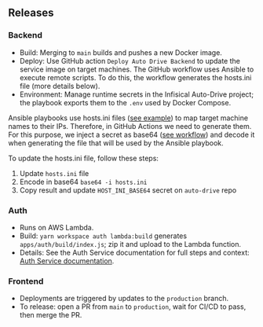 ## Releases

### Backend

- Build: Merging to `main` builds and pushes a new Docker image.
- Deploy: Use GitHub action `Deploy Auto Drive Backend` to update the service image on target machines. The GitHub workflow uses Ansible to execute remote scripts. To do this, the workflow generates the hosts.ini file (more details below).
- Environment: Manage runtime secrets in the Infisical Auto-Drive project; the playbook exports them to the `.env` used by Docker Compose.

Ansible playbooks use hosts.ini files ([see example](https://gist.github.com/adaml73/734f7a29f4851baa7b26c53668c1cf69)) to map target machine names to their IPs. Therefore, in GitHub Actions we need to generate them. For this purpose, we inject a secret as base64 ([see workflow](https://github.com/autonomys/auto-drive/blob/main/.github/workflows/auto-drive-backend-deploy.yml)) and decode it when generating the file that will be used by the Ansible playbook.

To update the hosts.ini file, follow these steps:

1. Update `hosts.ini` file
2. Encode in base64 `base64 -i hosts.ini`
3. Copy result and update `HOST_INI_BASE64` secret on `auto-drive` repo

### Auth

- Runs on AWS Lambda.
- Build: `yarn workspace auth lambda:build` generates `apps/auth/build/index.js`; zip it and upload to the Lambda function.
- Details: See the Auth Service documentation for full steps and context: [Auth Service documentation](./auth.md).

### Frontend

- Deployments are triggered by updates to the `production` branch.
- To release: open a PR from `main` to `production`, wait for CI/CD to pass, then merge the PR.
